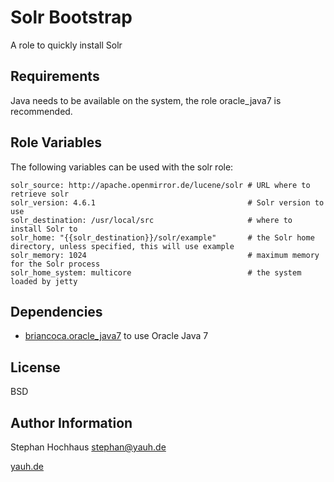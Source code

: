 Solr Bootstrap
========

A role to quickly install Solr

Requirements
------------

Java needs to be available on the system, the role oracle_java7 is recommended.

Role Variables
--------------

The following variables can be used with the solr role:

    solr_source: http://apache.openmirror.de/lucene/solr # URL where to retrieve solr
    solr_version: 4.6.1                                  # Solr version to use
    solr_destination: /usr/local/src                     # where to install Solr to
    solr_home: "{{solr_destination}}/solr/example"       # the Solr home directory, unless specified, this will use example
    solr_memory: 1024                                    # maximum memory for the Solr process
    solr_home_system: multicore                          # the system loaded by jetty

Dependencies
------------

* [briancoca.oracle_java7](https://galaxy.ansible.com/list#/roles/628) to use Oracle Java 7

License
-------

BSD

Author Information
------------------

Stephan Hochhaus <stephan@yauh.de>

[yauh.de](http://yauh.de)
